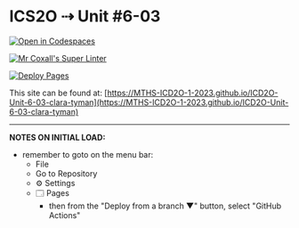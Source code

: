 # ICS2O ⇢ Unit #6-03

[![Open in Codespaces](https://classroom.github.com/assets/launch-codespace-7f7980b617ed060a017424585567c406b6ee15c891e84e1186181d67ecf80aa0.svg)](https://classroom.github.com/open-in-codespaces?assignment_repo_id=15126382)

[![Mr Coxall's Super Linter](https://github.com/MTHS-ICD2O-1-2023/ICD2O-Unit-6-03-clara-tyman/workflows/Mr%20Coxall's%20Super%20Linter/badge.svg)](https://github.com/MTHS-ICD2O-1-2023/ICD2O-Unit-6-03-clara-tyman/actions)

[![Deploy Pages](https://github.com/MTHS-ICD2O-1-2023/ICD2O-Unit-6-03-clara-tyman/workflows/Deploy%20Pages/badge.svg)](https://github.com/MTHS-ICD2O-1-2023/ICD2O-Unit-6-03-clara-tyman/actions)

This site can be found at: [https://MTHS-ICD2O-1-2023.github.io/ICD2O-Unit-6-03-clara-tyman](https://MTHS-ICD2O-1-2023.github.io/ICD2O-Unit-6-03-clara-tyman)

---

**NOTES ON INITIAL LOAD:**
- remember to goto on the menu bar:
  - File
  - Go to Repository
  - ⚙ Settings
  - 🗔 Pages
    - then from the "Deploy from a branch ▼" button, select "GitHub Actions"
